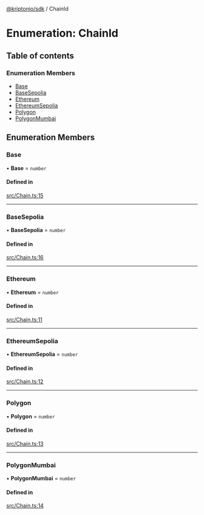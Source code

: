 [@kriptonio/sdk](../README.md) / ChainId

# Enumeration: ChainId

## Table of contents

### Enumeration Members

- [Base](ChainId.md#base)
- [BaseSepolia](ChainId.md#basesepolia)
- [Ethereum](ChainId.md#ethereum)
- [EthereumSepolia](ChainId.md#ethereumsepolia)
- [Polygon](ChainId.md#polygon)
- [PolygonMumbai](ChainId.md#polygonmumbai)

## Enumeration Members

### Base

• **Base** = `number`

#### Defined in

[src/Chain.ts:15](https://github.com/kriptonio/sdk/blob/76afdaa/packages/sdk/src/Chain.ts#L15)

___

### BaseSepolia

• **BaseSepolia** = `number`

#### Defined in

[src/Chain.ts:16](https://github.com/kriptonio/sdk/blob/76afdaa/packages/sdk/src/Chain.ts#L16)

___

### Ethereum

• **Ethereum** = `number`

#### Defined in

[src/Chain.ts:11](https://github.com/kriptonio/sdk/blob/76afdaa/packages/sdk/src/Chain.ts#L11)

___

### EthereumSepolia

• **EthereumSepolia** = `number`

#### Defined in

[src/Chain.ts:12](https://github.com/kriptonio/sdk/blob/76afdaa/packages/sdk/src/Chain.ts#L12)

___

### Polygon

• **Polygon** = `number`

#### Defined in

[src/Chain.ts:13](https://github.com/kriptonio/sdk/blob/76afdaa/packages/sdk/src/Chain.ts#L13)

___

### PolygonMumbai

• **PolygonMumbai** = `number`

#### Defined in

[src/Chain.ts:14](https://github.com/kriptonio/sdk/blob/76afdaa/packages/sdk/src/Chain.ts#L14)
